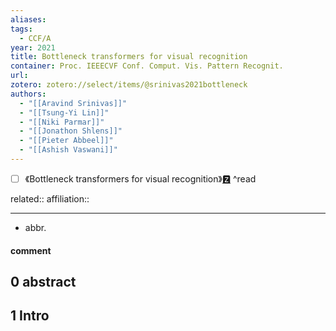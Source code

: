 ```yaml
---
aliases: 
tags:
  - CCF/A
year: 2021
title: Bottleneck transformers for visual recognition
container: Proc. IEEECVF Conf. Comput. Vis. Pattern Recognit.
url: 
zotero: zotero://select/items/@srinivas2021bottleneck
authors:
  - "[[Aravind Srinivas]]"
  - "[[Tsung-Yi Lin]]"
  - "[[Niki Parmar]]"
  - "[[Jonathon Shlens]]"
  - "[[Pieter Abbeel]]"
  - "[[Ashish Vaswani]]"
---
```

- [ ] 《Bottleneck transformers for visual recognition》[🆉](zotero://select/items/@srinivas2021bottleneck) ^read

related:: 
affiliation:: 

---

- abbr.

#### comment

## 0 abstract

## 1 Intro


